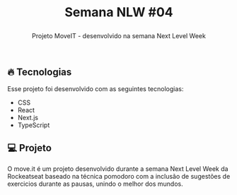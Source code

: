 <h1 align="center">
  <p>Semana NLW #04</p>
</h1>

<p align="center">
  Projeto MoveIT - desenvolvido na semana Next Level Week
</p>

<br>

## 🔥 Tecnologias

Esse projeto foi desenvolvido com as seguintes tecnologias:

- CSS
- React
- Next.js
- TypeScript

## 💻 Projeto

O move.it é um projeto desenvolvido durante a semana Next Level Week da Rockeatseat baseado na técnica pomodoro com a inclusão de sugestões de exercicios durante as pausas,  unindo o melhor dos mundos.

